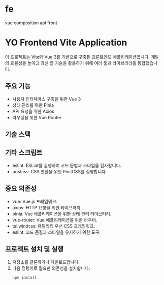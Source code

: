 
# fe
vue composition api front

# YO Frontend Vite Application

이 프로젝트는 Vite와 Vue 3를 기반으로 구축된 프론트엔드 애플리케이션입니다. 개발의 효율성을 높이고 최신 웹 기술을 활용하기 위해 여러 툴과 라이브러리를 통합했습니다.

## 주요 기능

- 사용자 인터페이스 구축을 위한 Vue 3
- 상태 관리를 위한 Pinia
- API 요청을 위한 Axios
- 라우팅을 위한 Vue Router

## 기술 스택

## 기타 스크립트
- eslint: ESLint를 실행하여 코드 문법과 스타일을 검사합니다.
- postcss: CSS 변환을 위한 PostCSS를 실행합니다.

## 중요 의존성
- vue: Vue.js 프레임워크.
- axios: HTTP 요청을 위한 라이브러리.
- pinia: Vue 애플리케이션을 위한 상태 관리 라이브러리.
- vue-router: Vue 애플리케이션을 위한 라우터.
- tailwindcss: 유틸리티 우선 CSS 프레임워크.
- eslint: 코드 품질과 스타일을 유지하기 위한 도구.

## 프로젝트 설치 및 실행

1. 저장소를 클론하거나 다운로드합니다.
2. 다음 명령어로 필요한 의존성을 설치합니다:
   ```sh
   npm install

